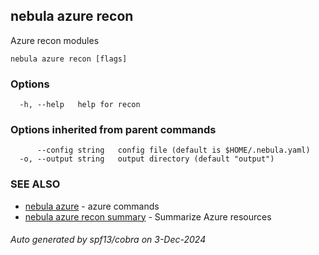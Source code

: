 ## nebula azure recon

Azure recon modules

```
nebula azure recon [flags]
```

### Options

```
  -h, --help   help for recon
```

### Options inherited from parent commands

```
      --config string   config file (default is $HOME/.nebula.yaml)
  -o, --output string   output directory (default "output")
```

### SEE ALSO

* [nebula azure](nebula_azure.md)	 - azure commands
* [nebula azure recon summary](nebula_azure_recon_summary.md)	 - Summarize Azure resources

###### Auto generated by spf13/cobra on 3-Dec-2024
